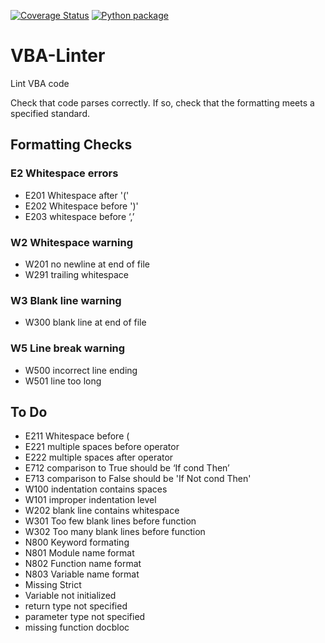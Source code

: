 [![Coverage Status](https://coveralls.io/repos/github/Beakerboy/VBA-Linter/badge.svg?branch=main)](https://coveralls.io/github/Beakerboy/VBA-Linter?branch=main) [![Python package](https://github.com/Beakerboy/VBA-Linter/actions/workflows/python-package.yml/badge.svg)](https://github.com/Beakerboy/VBA-Linter/actions/workflows/python-package.yml)
# VBA-Linter
Lint VBA code

Check that code parses correctly. If so, check that the formatting meets a specified standard.

## Formatting Checks

### E2 Whitespace errors
* E201 Whitespace after '('
* E202 Whitespace before ')'
* E203 whitespace before ‘,’

### W2 Whitespace warning
* W201 no newline at end of file
* W291 trailing whitespace

### W3 Blank line warning
* W300 blank line at end of file

### W5 Line break warning
* W500 incorrect line ending
* W501 line too long

## To Do
* E211 Whitespace before (
* E221 multiple spaces before operator
* E222 multiple spaces after operator
* E712 comparison to True should be ‘If cond Then’
* E713 comparison to False should be 'If Not cond Then'
* W100 indentation contains spaces
* W101 improper indentation level
* W202 blank line contains whitespace
* W301 Too few blank lines before function
* W302 Too many blank lines before function
* N800 Keyword formating
* N801 Module name format
* N802 Function name format
* N803 Variable name format
* Missing Strict
* Variable not initialized
* return type not specified
* parameter type not specified
* missing function docbloc
